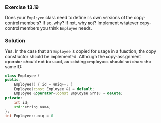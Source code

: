 ### Exercise 13.19

Does your `Employee` class need to define its own versions of the copy-control
members? If so, why? If not, why not? Implement whatever copy-control members
you think `Employee` needs.

### Solution

Yes. In the case that an `Employee` is copied for usage in a function, the copy
constructor should be implemented. Although the copy-assignment operator should
not be used, as existing employees should not share the same ID:

```cpp
class Employee {
public:
    Employee() { id = uniq++; }
    Employee(const Employee &) = default;
    Employee &operator=(const Employee &rhs) = delete;
private:
    int id;
    std::string name;
};
int Employee::uniq = 0;
```
